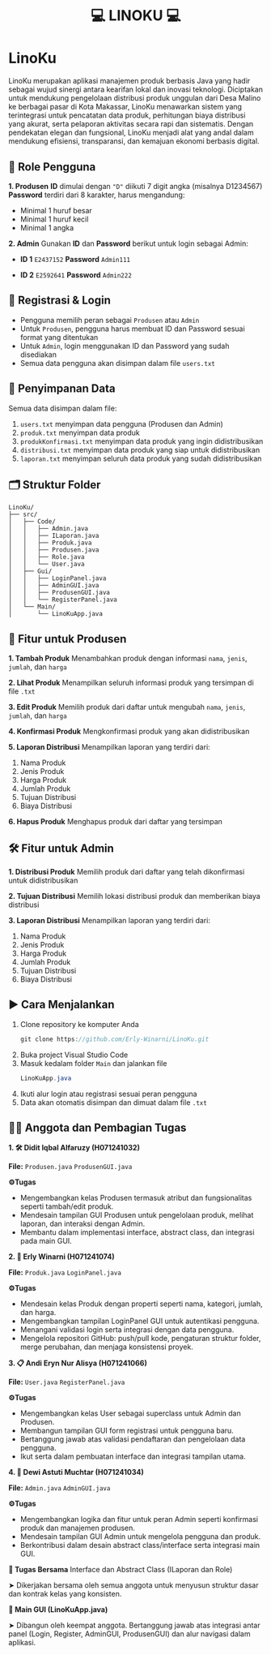 <h1 align="center"> 💻 LINOKU 💻 </h1> <p align="center"> </p>

# LinoKu
LinoKu merupakan aplikasi manajemen produk berbasis Java yang hadir sebagai wujud sinergi antara kearifan lokal dan inovasi teknologi. Diciptakan untuk mendukung pengelolaan distribusi produk unggulan dari Desa Malino ke berbagai pasar di Kota Makassar, LinoKu menawarkan sistem yang terintegrasi untuk pencatatan data produk, perhitungan biaya distribusi yang akurat, serta pelaporan aktivitas secara rapi dan sistematis. Dengan pendekatan elegan dan fungsional, LinoKu menjadi alat yang andal dalam mendukung efisiensi, transparansi, dan kemajuan ekonomi berbasis digital.


## 🔑 Role Pengguna
**1. Produsen**
**ID** dimulai dengan `"D"` diikuti 7 digit angka (misalnya D1234567)
**Password** terdiri dari 8 karakter, harus mengandung:
* Minimal 1 huruf besar
* Minimal 1 huruf kecil
* Minimal 1 angka

**2. Admin**
Gunakan **ID** dan **Password** berikut untuk login sebagai Admin:

* **ID 1**  `E2437152` **Password** `Admin111`

* **ID 2**  `E2592641` **Password** `Admin222`

## 📝 Registrasi & Login
* Pengguna memilih peran sebagai `Produsen` atau `Admin`
* Untuk `Produsen`, pengguna harus membuat ID dan Password sesuai format yang ditentukan
* Untuk `Admin`, login menggunakan ID dan Password yang sudah disediakan
* Semua data pengguna akan disimpan dalam file `users.txt `

## 💾 Penyimpanan Data
Semua data disimpan dalam file:
1. `users.txt` menyimpan data pengguna (Produsen dan Admin)
2. `produk.txt` menyimpan data produk 
3. `produkKonfirmasi.txt` menyimpan data produk yang ingin didistribusikan
4. `distribusi.txt` menyimpan data produk yang siap untuk didistribusikan
5. `laporan.txt` menyimpan seluruh data produk yang sudah didistribusikan
   
## 🗂️ Struktur Folder
```
LinoKu/
├── src/
│   ├── Code/
│   │   ├── Admin.java
│   │   ├── ILaporan.java
│   │   ├── Produk.java
│   │   ├── Produsen.java
│   │   ├── Role.java
│   │   └── User.java
│   ├── Gui/
│   │   ├── LoginPanel.java
│   │   ├── AdminGUI.java
│   │   ├── ProdusenGUI.java
│   │   └── RegisterPanel.java
│   └── Main/
│       └── LinoKuApp.java

```
    
## 👤 Fitur untuk Produsen
**1. Tambah Produk**
Menambahkan produk dengan informasi `nama`, `jenis`, `jumlah`, dan `harga`

**2. Lihat Produk**
Menampilkan seluruh informasi produk yang tersimpan di file `.txt`

**3. Edit Produk**
Memilih produk dari daftar untuk mengubah `nama`, `jenis`, `jumlah`, dan `harga`

**4. Konfirmasi Produk**
Mengkonfirmasi produk yang akan didistribusikan

**5. Laporan Distribusi**
Menampilkan laporan yang terdiri dari:
1. Nama Produk
2. Jenis Produk
3. Harga Produk
4. Jumlah Produk
5. Tujuan Distribusi
6. Biaya Distribusi

**6. Hapus Produk**
Menghapus produk dari daftar yang tersimpan

## 🛠️ Fitur untuk Admin
**1. Distribusi Produk**
Memilih produk dari daftar yang telah dikonfirmasi untuk didistribusikan

**2. Tujuan Distribusi**
Memilih lokasi distribusi produk dan memberikan biaya distribusi

**3. Laporan Distribusi**
Menampilkan laporan yang terdiri dari:
1. Nama Produk
2. Jenis Produk
3. Harga Produk
4. Jumlah Produk
5. Tujuan Distribusi
6. Biaya Distribusi

## ▶️ Cara Menjalankan
1. Clone repository ke komputer Anda
   ```Java
   git clone https://github.com/Erly-Winarni/LinoKu.git
   ```
2. Buka project Visual Studio Code
3. Masuk kedalam folder `Main` dan jalankan file
   ```Java
   LinoKuApp.java
   ```
4. Ikuti alur login atau registrasi sesuai peran pengguna
5. Data akan otomatis disimpan dan dimuat dalam file `.txt`

## 🧑‍💻 Anggota dan Pembagian Tugas
**1. 🛠️ Didit Iqbal Alfaruzy (H071241032)**

**File:** `Produsen.java` `ProdusenGUI.java`

**⚙️Tugas**
* Mengembangkan kelas Produsen termasuk atribut dan fungsionalitas seperti tambah/edit produk.
* Mendesain tampilan GUI Produsen untuk pengelolaan produk, melihat laporan, dan interaksi dengan Admin.
* Membantu dalam implementasi interface, abstract class, dan integrasi pada main GUI.

**2. 🔐 Erly Winarni (H071241074)**

**File:** `Produk.java` `LoginPanel.java`

**⚙️Tugas**
* Mendesain kelas Produk dengan properti seperti nama, kategori, jumlah, dan harga.
* Mengembangkan tampilan LoginPanel GUI untuk autentikasi pengguna.
* Menangani validasi login serta integrasi dengan data pengguna.
* Mengelola repositori GitHub: push/pull kode, pengaturan struktur folder, merge perubahan, dan menjaga konsistensi proyek.

**3. 📋 Andi Eryn Nur Alisya (H071241066)**

**File:** `User.java` `RegisterPanel.java`

**⚙️Tugas**
* Mengembangkan kelas User sebagai superclass untuk Admin dan Produsen.
* Membangun tampilan GUI form registrasi untuk pengguna baru.
* Bertanggung jawab atas validasi pendaftaran dan pengelolaan data pengguna.
* Ikut serta dalam pembuatan interface dan integrasi tampilan utama.

**4. 🌸 Dewi Astuti Muchtar (H071241034)**

**File:** `Admin.java` `AdminGUI.java`

**⚙️Tugas**
* Mengembangkan logika dan fitur untuk peran Admin seperti konfirmasi produk dan manajemen produsen.
* Mendesain tampilan GUI Admin untuk mengelola pengguna dan produk.
* Berkontribusi dalam desain abstract class/interface serta integrasi main GUI.

**📑 Tugas Bersama**
Interface dan Abstract Class (ILaporan dan Role)

➤ Dikerjakan bersama oleh semua anggota untuk menyusun struktur dasar dan kontrak kelas yang konsisten.

**📄 Main GUI (LinoKuApp.java)**

➤ Dibangun oleh keempat anggota. Bertanggung jawab atas integrasi antar panel (Login, Register, AdminGUI, ProdusenGUI) dan alur navigasi dalam aplikasi.


